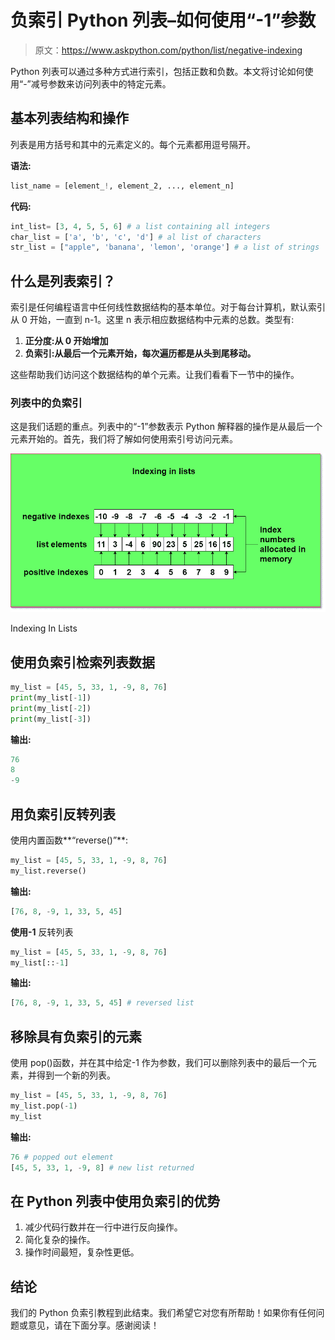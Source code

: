 # 负索引 Python 列表–如何使用“-1”参数

> 原文：<https://www.askpython.com/python/list/negative-indexing>

Python 列表可以通过多种方式进行索引，包括正数和负数。本文将讨论如何使用“-”减号参数来访问列表中的特定元素。

## 基本列表结构和操作

列表是用方括号和其中的元素定义的。每个元素都用逗号隔开。

**语法:**

```py
list_name = [element_!, element_2, ..., element_n]

```

**代码:**

```py
int_list= [3, 4, 5, 5, 6] # a list containing all integers
char_list = ['a', 'b', 'c', 'd'] # al list of characters
str_list = ["apple", 'banana', 'lemon', 'orange'] # a list of strings

```

## 什么是列表索引？

索引是任何编程语言中任何线性数据结构的基本单位。对于每台计算机，默认索引从 0 开始，一直到 n-1。这里 n 表示相应数据结构中元素的总数。类型有:

1.  **正分度:从 0 开始增加**
2.  **负索引:从最后一个元素开始，每次遍历都是从头到尾移动。**

这些帮助我们访问这个数据结构的单个元素。让我们看看下一节中的操作。

### 列表中的负索引

这是我们话题的重点。列表中的“-1”参数表示 Python 解释器的操作是从最后一个元素开始的。首先，我们将了解如何使用索引号访问元素。

![Indexing In Lists](img/faf865142ff5730d9f3cecefbf474d5b.png)

Indexing In Lists

## ****使用负索引检索列表数据****

```py
my_list = [45, 5, 33, 1, -9, 8, 76]
print(my_list[-1]) 
print(my_list[-2])
print(my_list[-3])

```

**输出:**

```py
76
8
-9

```

## 用负索引反转列表

使用内置函数**“reverse()”**:

```py
my_list = [45, 5, 33, 1, -9, 8, 76]
my_list.reverse()

```

**输出:**

```py
[76, 8, -9, 1, 33, 5, 45]

```

**使用-1** 反转列表

```py
my_list = [45, 5, 33, 1, -9, 8, 76]
my_list[::-1]

```

**输出:**

```py
[76, 8, -9, 1, 33, 5, 45] # reversed list

```

## 移除具有负索引的元素

使用 pop()函数，并在其中给定-1 作为参数，我们可以删除列表中的最后一个元素，并得到一个新的列表。

```py
my_list = [45, 5, 33, 1, -9, 8, 76]
my_list.pop(-1)
my_list

```

**输出:**

```py
76 # popped out element
[45, 5, 33, 1, -9, 8] # new list returned

```

## 在 Python 列表中使用负索引的优势

1.  减少代码行数并在一行中进行反向操作。
2.  简化复杂的操作。
3.  操作时间最短，复杂性更低。

## 结论

我们的 Python 负索引教程到此结束。我们希望它对您有所帮助！如果你有任何问题或意见，请在下面分享。感谢阅读！